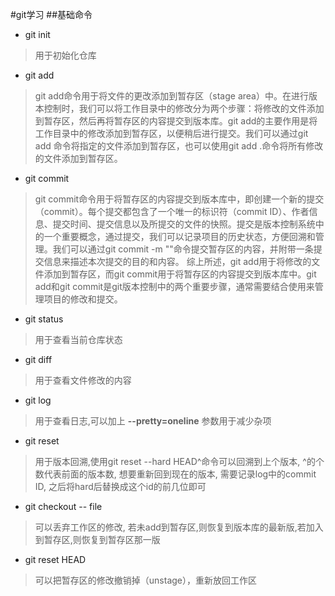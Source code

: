 #git学习
##基础命令
- git init
> 用于初始化仓库

- git add
> git add命令用于将文件的更改添加到暂存区（stage area）中。在进行版本控制时，我们可以将工作目录中的修改分为两个步骤：将修改的文件添加到暂存区，然后再将暂存区的内容提交到版本库。git add的主要作用是将工作目录中的修改添加到暂存区，以便稍后进行提交。我们可以通过git add <file>命令将指定的文件添加到暂存区，也可以使用git add .命令将所有修改的文件添加到暂存区。

- git commit
> git commit命令用于将暂存区的内容提交到版本库中，即创建一个新的提交（commit）。每个提交都包含了一个唯一的标识符（commit ID）、作者信息、提交时间、提交信息以及所提交的文件的快照。提交是版本控制系统中的一个重要概念，通过提交，我们可以记录项目的历史状态，方便回溯和管理。我们可以通过git commit -m "<message>"命令提交暂存区的内容，并附带一条提交信息来描述本次提交的目的和内容。
综上所述，git add用于将修改的文件添加到暂存区，而git commit用于将暂存区的内容提交到版本库中。git add和git commit是git版本控制中的两个重要步骤，通常需要结合使用来管理项目的修改和提交。

- git status
> 用于查看当前仓库状态

- git diff
> 用于查看文件修改的内容

- git log
> 用于查看日志,可以加上 **--pretty=oneline** 参数用于减少杂项

- git reset
> 用于版本回溯,使用git reset --hard HEAD^命令可以回溯到上个版本,
> ^的个数代表前面的版本数, 想要重新回到现在的版本, 需要记录log中的commit ID, 之后将hard后替换成这个id的前几位即可

- git checkout -- file
> 可以丢弃工作区的修改, 若未add到暂存区,则恢复到版本库的最新版,若加入到暂存区,则恢复到暂存区那一版

- git reset HEAD <file>
> 可以把暂存区的修改撤销掉（unstage），重新放回工作区

